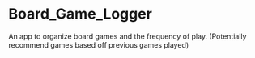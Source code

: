 # Board_Game_Logger
An app to organize board games and the frequency of play. (Potentially recommend games based off previous games played)
